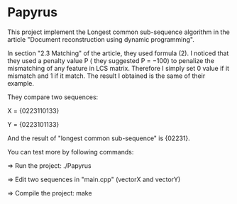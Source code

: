 # Papyrus
This project implement the Longest common sub-sequence algorithm in the article "Document reconstruction using dynamic programming".

In section "2.3 Matching" of the article, they used formula (2). I noticed that they used a penalty value P ( they suggested P = −100)  to penalize the mismatching of any feature in LCS matrix. Therefore I simply set 0 value if it mismatch and 1 if it match. The result I obtained is the same of their example.

They compare two sequences:

X = {0223110133} 

Y = {0223101133} 

And the result of "longest common sub-sequence" is {02231}.

You can test more by following commands:

=> Run the project: ./Papyrus

=> Edit two sequences in "main.cpp" (vectorX and vectorY)

=> Compile the project: make
